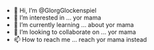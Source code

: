 - 👋 Hi, I’m @GlorgGlockenspiel
- 👀 I’m interested in ... yor mama
- 🌱 I’m currently learning ... about yor mama
- 💞️ I’m looking to collaborate on ... yor mama
- 📫 How to reach me ... reach yor mama instead

<!---
GlorgGlockenspiel/GlorgGlockenspiel is a ✨ special ✨ repository because its `README.md` (this file) appears on your GitHub profile.
You can click the Preview link to take a look at your changes.
--->

